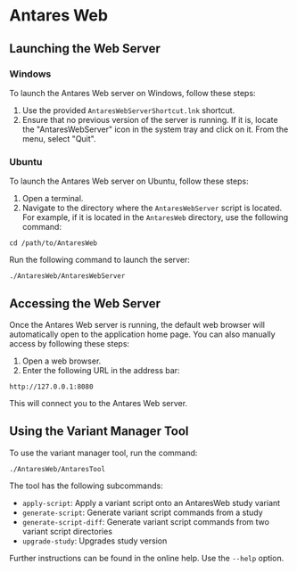# Antares Web

## Launching the Web Server

### Windows

To launch the Antares Web server on Windows, follow these steps:

1. Use the provided `AntaresWebServerShortcut.lnk` shortcut.
2. Ensure that no previous version of the server is running. If it is, locate the "AntaresWebServer" icon in the system
   tray and click on it. From the menu, select "Quit".

### Ubuntu

To launch the Antares Web server on Ubuntu, follow these steps:

1. Open a terminal.
2. Navigate to the directory where the `AntaresWebServer` script is located. For example, if it is located in
   the `AntaresWeb` directory, use the following command:

```shell
cd /path/to/AntaresWeb
```

Run the following command to launch the server:

```shell
./AntaresWeb/AntaresWebServer
```

## Accessing the Web Server

Once the Antares Web server is running, the default web browser will automatically open to the application home page.
You can also manually access by following these steps:

1. Open a web browser.
2. Enter the following URL in the address bar:

```
http://127.0.0.1:8080
```

This will connect you to the Antares Web server.

## Using the Variant Manager Tool

To use the variant manager tool, run the command:

```
./AntaresWeb/AntaresTool
```

The tool has the following subcommands:

- `apply-script`:          Apply a variant script onto an AntaresWeb study variant
- `generate-script`:       Generate variant script commands from a study
- `generate-script-diff`:  Generate variant script commands from two variant script directories
- `upgrade-study`:         Upgrades study version

Further instructions can be found in the online help. Use the `--help` option.

